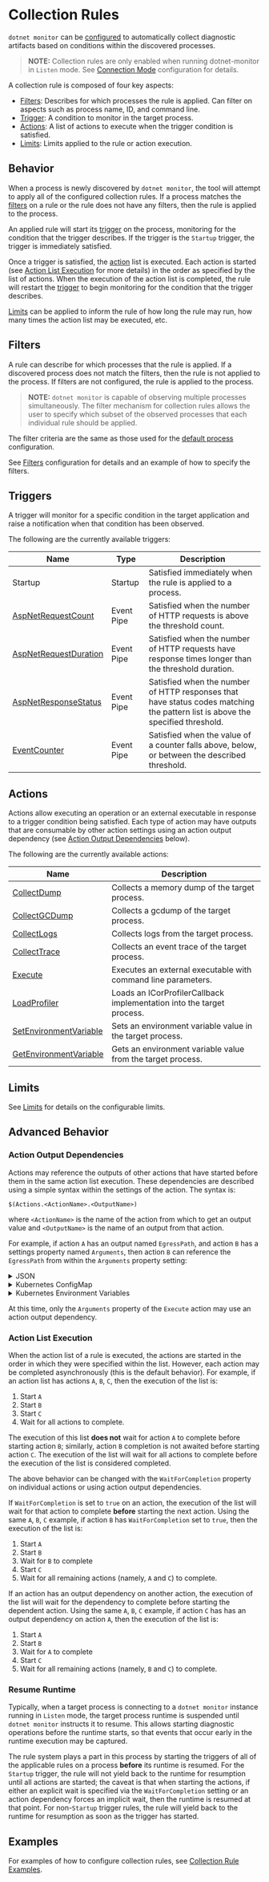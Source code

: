 # Collection Rules

`dotnet monitor` can be [configured](./../configuration.md#collection-rule-configuration) to automatically collect diagnostic artifacts based on conditions within the discovered processes.

>**NOTE:** Collection rules are only enabled when running dotnet-monitor in `Listen` mode. See [Connection Mode](./../configuration.md#connection-mode) configuration for details.

A collection rule is composed of four key aspects:
- [Filters](#filters): Describes for which processes the rule is applied. Can filter on aspects such as process name, ID, and command line.
- [Trigger](#triggers): A condition to monitor in the target process.
- [Actions](#actions): A list of actions to execute when the trigger condition is satisfied.
- [Limits](#limits): Limits applied to the rule or action execution.

## Behavior

When a process is newly discovered by `dotnet monitor`, the tool will attempt to apply all of the configured collection rules. If a process matches the [filters](#filters) on a rule or the rule does not have any filters, then the rule is applied to the process.

An applied rule will start its [trigger](#triggers) on the process, monitoring for the condition that the trigger describes. If the trigger is the `Startup` trigger, the trigger is immediately satisfied.

Once a trigger is satisfied, the [action](#actions) list is executed. Each action is started (see [Action List Execution](#action-list-execution) for more details) in the order as specified by the list of actions. When the execution of the action list is completed, the rule will restart the [trigger](#triggers) to begin monitoring for the condition that the trigger describes.

[Limits](#limits) can be applied to inform the rule of how long the rule may run, how many times the action list may be executed, etc.

## Filters

A rule can describe for which processes that the rule is applied. If a discovered process does not match the filters, then the rule is not applied to the process. If filters are not configured, the rule is applied to the process.

>**NOTE:** `dotnet monitor` is capable of observing multiple processes simultaneously. The filter mechanism for collection rules allows the user to specify which subset of the observed processes that each individual rule should be applied.

The filter criteria are the same as those used for the [default process](./../configuration.md#default-process-configuration) configuration.

See [Filters](./../configuration.md#filters) configuration for details and an example of how to specify the filters.

## Triggers

A trigger will monitor for a specific condition in the target application and raise a notification when that condition has been observed.

The following are the currently available triggers:

| Name | Type | Description |
|---|---|---|
| Startup | Startup | Satisfied immediately when the rule is applied to a process. |
| [AspNetRequestCount](./../configuration.md#aspnetrequestcount-trigger) | Event Pipe | Satisfied when the number of HTTP requests is above the threshold count. |
| [AspNetRequestDuration](./../configuration.md#aspnetrequestduration-trigger) | Event Pipe | Satisfied when the number of HTTP requests have response times longer than the threshold duration. |
| [AspNetResponseStatus](./../configuration.md#aspnetresponsestatus-trigger) | Event Pipe | Satisfied when the number of HTTP responses that have status codes matching the pattern list is above the specified threshold. |
| [EventCounter](./../configuration.md#eventcounter-trigger) | Event Pipe | Satisfied when the value of a counter falls above, below, or between the described threshold. |

## Actions

Actions allow executing an operation or an external executable in response to a trigger condition being satisfied. Each type of action may have outputs that are consumable by other action settings using an action output dependency (see [Action Output Dependencies](#action-output-dependencies) below).

The following are the currently available actions:

| Name | Description |
|---|---|
| [CollectDump](./../configuration.md#collectdump-action) | Collects a memory dump of the target process. |
| [CollectGCDump](./../configuration.md#collectgcdump-action) | Collects a gcdump of the target process. |
| [CollectLogs](./../configuration.md#collectlogs-action) | Collects logs from the target process. |
| [CollectTrace](./../configuration.md#collecttrace-action) | Collects an event trace of the target process. |
| [Execute](./../configuration.md#execute-action) | Executes an external executable with command line parameters. |
| [LoadProfiler](./../configuration.md#loadprofiler-action) | Loads an ICorProfilerCallback implementation into the target process. |
| [SetEnvironmentVariable](./../configuration.md#setenvironmentvariable-action) | Sets an environment variable value in the target process. |
| [GetEnvironmentVariable](./../configuration.md#getenvironmentvariable-action) | Gets an environment variable value from the target process. |

## Limits

See [Limits](./../configuration.md#limits) for details on the configurable limits.

## Advanced Behavior

### Action Output Dependencies

Actions may reference the outputs of other actions that have started before them in the same action list execution. These dependencies are described using a simple syntax within the settings of the action. The syntax is:

`$(Actions.<ActionName>.<OutputName>)`

where `<ActionName>` is the name of the action from which to get an output value and `<OutputName>` is the name of an output from that action.

For example, if action `A` has an output named `EgressPath`, and action `B` has a settings property named `Arguments`, then action `B` can reference the `EgressPath` from within the `Arguments` property setting:

<details>
  <summary>JSON</summary>

  ```json
  {
      "Actions": [{
          "Name": "A",
          "Type": "CollectTrace",
          "Settings": {
              "Profile": "Cpu",
              "Egress": "AzureBlob"
          }
      },{
          "Name": "B",
          "Type": "Execute",
          "Settings": {
              "Path": "path-to-dotnet",
              "Arguments": "MyApp.dll $(Actions.A.EgressPath)"
          }
      }]
  }
  ```
</details>

<details>
  <summary>Kubernetes ConfigMap</summary>
  
  ```yaml
  CollectionRules__RuleName__Actions__0__Name: "A"
  CollectionRules__RuleName__Actions__0__Type: "CollectTrace"
  CollectionRules__RuleName__Actions__0__Settings__Profile: "Cpu"
  CollectionRules__RuleName__Actions__0__Settings__Egress: "AzureBlob"
  CollectionRules__RuleName__Actions__1__Name: "B"
  CollectionRules__RuleName__Actions__1__Type: "Execute"
  CollectionRules__RuleName__Actions__1__Settings__Path: "path-to-dotnet"
  CollectionRules__RuleName__Actions__1__Settings__Arguments: "MyApp.dll $(Actions.A.EgressPath)"
  ```
</details>

<details>
  <summary>Kubernetes Environment Variables</summary>
  
  ```yaml
  - name: DotnetMonitor_CollectionRules__RuleName__Actions__0__Name
    value: "A"
  - name: DotnetMonitor_CollectionRules__RuleName__Actions__0__Type
    value: "CollectTrace"
  - name: DotnetMonitor_CollectionRules__RuleName__Actions__0__Settings__Profile
    value: "Cpu"
  - name: DotnetMonitor_CollectionRules__RuleName__Actions__0__Settings__Egress
    value: "AzureBlob"
  - name: DotnetMonitor_CollectionRules__RuleName__Actions__1__Name
    value: "B"
  - name: DotnetMonitor_CollectionRules__RuleName__Actions__1__Type
    value: "Execute"
  - name: DotnetMonitor_CollectionRules__RuleName__Actions__1__Settings__Path
    value: "path-to-dotnet"
  - name: DotnetMonitor_CollectionRules__RuleName__Actions__1__Settings__Arguments
    value: "MyApp.dll $(Actions.A.EgressPath)"
  ```
</details>

At this time, only the `Arguments` property of the `Execute` action may use an action output dependency.

### Action List Execution

When the action list of a rule is executed, the actions are started in the order in which they were specified within the list. However, each action may be completed asynchronously (this is the default behavior). For example, if an action list has actions `A`, `B`, `C`, then the execution of the list is:

1. Start `A`
1. Start `B`
1. Start `C`
1. Wait for all actions to complete.

The execution of this list **does not** wait for action `A` to complete before starting action `B`; similarly, action `B` completion is not awaited before starting action `C`. The execution of the list will wait for all actions to complete before the execution of the list is considered completed.

The above behavior can be changed with the `WaitForCompletion` property on individual actions or using action output dependencies.

If `WaitForCompletion` is set to `true` on an action, the execution of the list will wait for that action to complete **before** starting the next action. Using the same `A`, `B`, `C` example, if action `B` has `WaitForCompletion` set to `true`, then the execution of the list is:

1. Start `A`
1. Start `B`
1. Wait for `B` to complete
1. Start `C`
1. Wait for all remaining actions (namely, `A` and `C`) to complete.

If an action has an output dependency on another action, the execution of the list will wait for the dependency to complete before starting the dependent action. Using the same `A`, `B`, `C` example, if action `C` has has an output dependency on action `A`, then the execution of the list is:

1. Start `A`
1. Start `B`
1. Wait for `A` to complete
1. Start `C`
1. Wait for all remaining actions (namely, `B` and `C`) to complete.

### Resume Runtime

Typically, when a target process is connecting to a `dotnet monitor` instance running in `Listen` mode, the target process runtime is suspended until `dotnet monitor` instructs it to resume. This allows starting diagnostic operations before the runtime starts, so that events that occur early in the runtime execution may be captured.

The rule system plays a part in this process by starting the triggers of all of the applicable rules on a process **before** its runtime is resumed. For the `Startup` trigger, the rule will not yield back to the runtime for resumption until all actions are started; the caveat is that when starting the actions, if either an explicit wait is specified via the `WaitForCompletion` setting or an action dependency forces an implicit wait, then the runtime is resumed at that point. For non-`Startup` trigger rules, the rule will yield back to the runtime for resumption as soon as the trigger has started.

## Examples

For examples of how to configure collection rules, see [Collection Rule Examples](collectionruleexamples.md).
